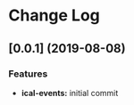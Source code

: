 # Change Log

<a name="0.0.1"></a>
## [0.0.1] (2019-08-08)

### Features

* **ical-events:** initial commit